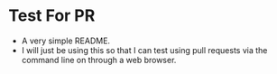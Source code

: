 # Test For PR

- A very simple README.
- I will just be using this so that I can test using pull requests via the command line on through a web browser.
